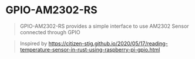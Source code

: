# GPIO-AM2302-RS

> GPIO-AM2302-RS provides a simple interface to use AM2302 Sensor connected through GPIO

> Inspired by https://citizen-stig.github.io/2020/05/17/reading-temperature-sensor-in-rust-using-raspberry-pi-gpio.html